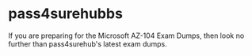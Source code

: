 # pass4surehubbs
If you are preparing for the Microsoft AZ-104 Exam Dumps, then look no further than pass4surehub's latest exam dumps.
